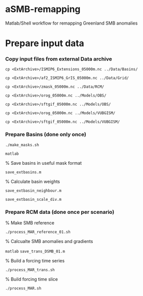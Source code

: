# aSMB-remapping
Matlab/Shell workflow for remapping Greenland SMB anomalies

# Prepare input data 

### Copy input files from external Data archive 
```cp <ExtArchive>/ISMIP6_Extensions_05000m.nc ../Data/Basins/```

```cp <ExtArchive>/af2_ISMIP6_GrIS_05000m.nc ../Data/Grid/```

```cp <ExtArchive>/zmask_05000m.nc ../Data/RCM/```

```cp <ExtArchive>/orog_05000m.nc ../Models/OBS/```

```cp <ExtArchive>/sftgif_05000m.nc ../Models/OBS/```

```cp <ExtArchive>/orog_05000m.nc ../Models/VUBGISM/```

```cp <ExtArchive>/sftgif_05000m.nc ../Models/VUBGISM/```

### Prepare Basins (done only once)

`./make_masks.sh`

`matlab`

% Save basins in useful mask format 

`save_extbasins.m`

% Calculate basin weights

`save_extbasin_neighbour.m`

`save_extbasin_scale_div.m`


### Prepare RCM data (done once per scenario) 

% Make SMB reference

`./process_MAR_reference_01.sh`

% Calcualte SMB anomalies and gradients

`matlab`
`save_trans_DSMB_01.m`

% Build a forcing time series 

`./process_MAR_trans.sh`

% Build forcing time slice

`./process_MAR.sh`

